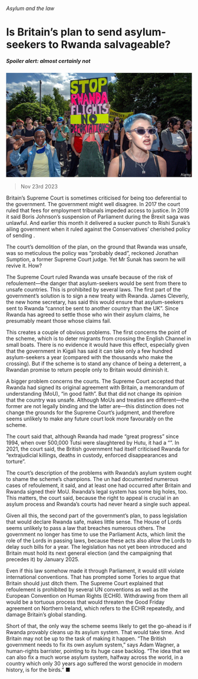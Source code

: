 ###### Asylum and the law

# Is Britain’s plan to send asylum-seekers to Rwanda salvageable? 

##### Spoiler alert: almost certainly not 

![image](images/20231125_BRP505.jpg) 

> Nov 23rd 2023 

Britain’s Supreme Court is sometimes criticised for being too deferential to the government. The government might well disagree. In 2017 the court ruled that fees for employment tribunals impeded access to justice. In 2019 it said Boris Johnson’s suspension of Parliament during the Brexit saga was unlawful. And earlier this month it delivered a sucker punch to Rishi Sunak’s ailing government when it ruled against the Conservatives’ cherished policy of sending .

The court’s demolition of the plan, on the ground that Rwanda was unsafe, was so meticulous the policy was “probably dead”, reckoned Jonathan Sumption, a former Supreme Court judge. Yet Mr Sunak has sworn he will revive it. How? 

The Supreme Court ruled Rwanda was unsafe because of the risk of refoulement—the danger that asylum-seekers would be sent from there to unsafe countries. This is prohibited by several laws. The first part of the government’s solution is to sign a new treaty with Rwanda. James Cleverly, the new home secretary, has said this would ensure that asylum-seekers sent to Rwanda “cannot be sent to another country than the UK”. Since Rwanda has agreed to settle those who win their asylum claims, he presumably meant those whose claims fail. 

This creates a couple of obvious problems. The first concerns the point of the scheme, which is to deter migrants from crossing the English Channel in small boats. There is no evidence it would have this effect, especially given that the government in Kigali has said it can take only a few hundred asylum-seekers a year (compared with the thousands who make the crossing). But if the scheme is to stand any chance of being a deterrent, a Rwandan promise to return people only to Britain would diminish it. 

A bigger problem concerns the courts. The Supreme Court accepted that Rwanda had signed its original agreement with Britain, a memorandum of understanding (MoU), “in good faith”. But that did not change its opinion that the country was unsafe. Although MoUs and treaties are different—the former are not legally binding and the latter are—this distinction does not change the grounds for the Supreme Court’s judgment, and therefore seems unlikely to make any future court look more favourably on the scheme.

The court said that, although Rwanda had made “great progress” since 1994, when over 500,000 Tutsi were slaughtered by Hutu, it had a “”. In 2021, the court said, the British government had itself criticised Rwanda for “extrajudicial killings, deaths in custody, enforced disappearances and torture”.

The court’s description of the problems with Rwanda’s asylum system ought to shame the scheme’s champions. The un had documented numerous cases of refoulement, it said, and at least one had occurred after Britain and Rwanda signed their MoU. Rwanda’s legal system has some big holes, too. This matters, the court said, because the right to appeal is crucial in an asylum process and Rwanda’s courts had never heard a single such appeal. 

Given all this, the second part of the government’s plan, to pass legislation that would declare Rwanda safe, makes little sense. The House of Lords seems unlikely to pass a law that breaches numerous others. The government no longer has time to use the Parliament Acts, which limit the role of the Lords in passing laws, because these acts also allow the Lords to delay such bills for a year. The legislation has not yet been introduced and Britain must hold its next general election (and the campaigning that precedes it) by January 2025. 

Even if this law somehow made it through Parliament, it would still violate international conventions. That has prompted some Tories to argue that Britain should just ditch them. The Supreme Court explained that refoulement is prohibited by several UN conventions as well as the European Convention on Human Rights (ECHR). Withdrawing from them all would be a tortuous process that would threaten the Good Friday agreement on Northern Ireland, which refers to the ECHR repeatedly, and damage Britain’s global standing.

Short of that, the only way the scheme seems likely to get the go-ahead is if Rwanda provably cleans up its asylum system. That would take time. And Britain may not be up to the task of making it happen. “The British government needs to fix its own asylum system,” says Adam Wagner, a human-rights barrister, pointing to its huge case backlog. “The idea that we can also fix a much worse asylum system, halfway across the world, in a country which only 30 years ago suffered the worst genocide in modern history, is for the birds.” ■


